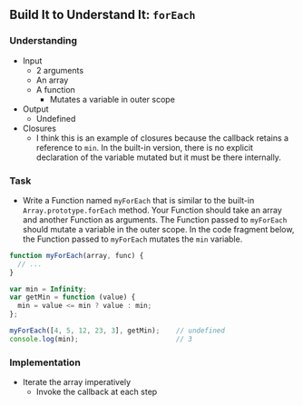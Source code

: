 ## Build It to Understand It: `forEach`

### Understanding
- Input
  + 2 arguments
  + An array
  + A function
    * Mutates a variable in outer scope
- Output
  + Undefined
- Closures
  + I think this is an example of closures because the callback retains a reference to `min`. In the built-in version, there is no explicit declaration of the variable mutated but it must be there internally.

### Task
- Write a Function named `myForEach` that is similar to the built-in `Array.prototype.forEach` method. Your Function should take an array and another Function as arguments. The Function passed to `myForEach` should mutate a variable in the outer scope. In the code fragment below, the Function passed to `myForEach` mutates the `min` variable.

```js
function myForEach(array, func) {
  // ...
}

var min = Infinity;
var getMin = function (value) {
  min = value <= min ? value : min;
};

myForEach([4, 5, 12, 23, 3], getMin);    // undefined
console.log(min);                        // 3
```

### Implementation
- Iterate the array imperatively
  + Invoke the callback at each step